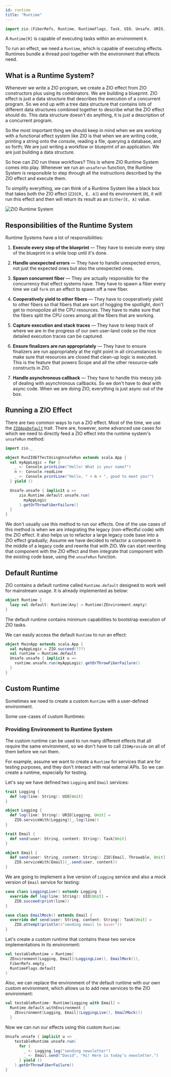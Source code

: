 ```yaml
---
id: runtime
title: "Runtime"
---
```

```scala mdoc:invisible
import zio.{FiberRefs, Runtime, RuntimeFlags, Task, UIO, Unsafe, URIO, ZEnvironment, ZIO}
```

A `Runtime[R]` is capable of executing tasks within an environment `R`.

To run an effect, we need a `Runtime`, which is capable of executing effects. Runtimes bundle a thread pool together with the environment that effects need.

## What is a Runtime System?

Whenever we write a ZIO program, we create a ZIO effect from ZIO constructors plus using its combinators. We are building a blueprint. ZIO effect is just a data structure that describes the execution of a concurrent program. So we end up with a tree data structure that contains lots of different data structures combined together to describe what the ZIO effect should do. This data structure doesn't do anything, it is just a description of a concurrent program.

So the most important thing we should keep in mind when we are working with a functional effect system like ZIO is that when we are writing code, printing a string onto the console, reading a file, querying a database, and so forth; We are just writing a workflow or blueprint of an application. We are just building a data structure.

So how can ZIO run these workflows? This is where ZIO Runtime System comes into play. Whenever we run an `unsaferun` function, the Runtime System is responsible to step through all the instructions described by the ZIO effect and execute them.

To simplify everything, we can think of a Runtime System like a black box that takes both the ZIO effect (`ZIO[R, E, A]`) and its environment (`R`), it will run this effect and then will return its result as an `Either[E, A]` value.


![ZIO Runtime System](/img/zio-runtime-system.svg)

## Responsibilities of the Runtime System

Runtime Systems have a lot of responsibilities:

1. **Execute every step of the blueprint** — They have to execute every step of the blueprint in a while loop until it's done.

2. **Handle unexpected errors** — They have to handle unexpected errors, not just the expected ones but also the unexpected ones. 

3. **Spawn concurrent fiber** — They are actually responsible for the concurrency that effect systems have. They have to spawn a fiber every time we call `fork` on an effect to spawn off a new fiber.

4. **Cooperatively yield to other fibers** — They have to cooperatively yield to other fibers so that fibers that are sort of hogging the spotlight, don't get to monopolize all the CPU resources. They have to make sure that the fibers split the CPU cores among all the fibers that are working.

5. **Capture execution and stack traces** — They have to keep track of where we are in the progress of our own user-land code so the nice detailed execution traces can be captured. 

6. **Ensure finalizers are run appropriately** — They have to ensure finalizers are run appropriately at the right point in all circumstances to make sure that resources are closed that clean-up logic is executed. This is the feature that powers Scope and all the other resource-safe constructs in ZIO.

7. **Handle asynchronous callback** — They have to handle this messy job of dealing with asynchronous callbacks. So we don't have to deal with async code. When we are doing ZIO, everything is just async out of the box. 

## Running a ZIO Effect

There are two common ways to run a ZIO effect. Most of the time, we use the [`ZIOAppDefault`](zioapp.md) trait. There are, however, some advanced use cases for which we need to directly feed a ZIO effect into the runtime system's `unsafeRun` method:

```scala mdoc:compile-only
import zio._

object RunZIOEffectUsingUnsafeRun extends scala.App {
  val myAppLogic = for {
    _ <- Console.printLine("Hello! What is your name?")
    n <- Console.readLine
    _ <- Console.printLine("Hello, " + n + ", good to meet you!")
  } yield ()

  Unsafe.unsafe { implicit u =>
      zio.Runtime.default.unsafe.run(
        myAppLogic
      ).getOrThrowFiberFailure()
  }
}
```

We don't usually use this method to run our effects. One of the use cases of this method is when we are integrating the legacy (non-effectful code) with the ZIO effect. It also helps us to refactor a large legacy code base into a ZIO effect gradually; Assume we have decided to refactor a component in the middle of a legacy code and rewrite that with ZIO. We can start rewriting that component with the ZIO effect and then integrate that component with the existing code base, using the `unsafeRun` function.

## Default Runtime

ZIO contains a default runtime called `Runtime.default` designed to work well for mainstream usage. It is already implemented as below:

```scala
object Runtime {
  lazy val default: Runtime[Any] = Runtime(ZEnvironment.empty)
}
```

The default runtime contains minimum capabilities to bootstrap execution of ZIO tasks.

We can easily access the default `Runtime` to run an effect:

```scala mdoc:compile-only
object MainApp extends scala.App {
  val myAppLogic = ZIO.succeed(???)
  val runtime = Runtime.default
  Unsafe.unsafe { implicit u =>
    runtime.unsafe.run(myAppLogic).getOrThrowFiberFailure()
  }
}
```

## Custom Runtime

Sometimes we need to create a custom `Runtime` with a user-defined environment.

Some use-cases of custom Runtimes:

### Providing Environment to Runtime System

The custom runtime can be used to run many different effects that all require the same environment, so we don't have to call `ZIO#provide` on all of them before we run them.

For example, assume we want to create a `Runtime` for services that are for testing purposes, and they don't interact with real external APIs. So we can create a runtime, especially for testing.

Let's say we have defined two `Logging` and `Email` services:

```scala mdoc:silent:nest
trait Logging {
  def log(line: String): UIO[Unit]
}

object Logging {
  def log(line: String): URIO[Logging, Unit] =
    ZIO.serviceWith[Logging](_.log(line))
}

trait Email {
  def send(user: String, content: String): Task[Unit]
}

object Email {
  def send(user: String, content: String): ZIO[Email, Throwable, Unit] =
    ZIO.serviceWith[Email](_.send(user, content))
}
```

We are going to implement a live version of `Logging` service and also a mock version of `Email` service for testing:

```scala mdoc:silent:nest
case class LoggingLive() extends Logging {
  override def log(line: String): UIO[Unit] =
    ZIO.succeed(print(line))
}

case class EmailMock() extends Email {
  override def send(user: String, content: String): Task[Unit] =
    ZIO.attempt(println(s"sending email to $user"))
}
```

Let's create a custom runtime that contains these two service implementations in its environment:

```scala mdoc:silent:nest
val testableRuntime = Runtime(
  ZEnvironment[Logging, Email](LoggingLive(), EmailMock()),
  FiberRefs.empty,
  RuntimeFlags.default
)
```

Also, we can replace the environment of the default runtime with our own custom environment, which allows us to add new services to the ZIO environment:

```scala mdoc:silent:nest
val testableRuntime: Runtime[Logging with Email] =
  Runtime.default.withEnvironment {
    ZEnvironment[Logging, Email](LoggingLive(), EmailMock())
  }
```

Now we can run our effects using this custom `Runtime`:

```scala mdoc:silent:nest
Unsafe.unsafe { implicit u =>
    testableRuntime.unsafe.run(
      for {
        _ <- Logging.log("sending newsletter")
        _ <- Email.send("David", "Hi! Here is today's newsletter.")
      } yield ()
    ).getOrThrowFiberFailure()
}
```
